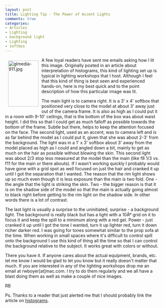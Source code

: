 ```yaml
---
layout: post
title: Lighting Tip - The Power of Accent Lights
comments: true
categories:
- Articles
- Lighting
- background light
- Lighting
- softbox
---
```

<a rel="lightbox" href="/wp-content/uploads/2008/09/glmedia-911.jpg"><img title="glmedia-911.jpg" src="/wp-content/uploads/2008/09/.thumbs/.glmedia-911.jpg" border="0" alt="glmedia-911.jpg" hspace="10" vspace="10" width="99" height="150" align="left" /></a>A few loyal readers have sent me emails asking how I lit this image. Originally posted in an article about interpretation of histograms, this kind of lighting set up is typical in lighting workshops that I host. Although I feel that this kind of thing is best seen and experienced hands-on, here is my best quick and to the point description of how this particular image was lit.

The main light is to camera right. It is a 3' x 4' softbox that positioned very close to the model at about 3' away just out of the camera frame. It is also as high as I could put it in a room with 9-10' ceilings, that is the bottom of the box was about waist height. <!--more-->I did this so that I could get as much falloff as possible towards the bottom of the frame. Subtle but there, helps to keep the attention focused on the face. The second light, used as an accent, was to camera left and is as far behind the model as I could put it, given that she was about 2-3' from the background. The light was in a 1' x 3' softbox about 3' away from the model placed as high as I could and angled down a bit, mainly to get as much on the hair as possible without blowing the skin. This second light was about 2/3 stop less measured at the model than the main (like f8 1/3 vs. f11 for the main or there abouts). If I wasn't working quickly I probably would have gone with a grid spot as well focused on just the hair and cranked it up until I got the separation that I wanted. The reason that the rim light shows up so much even though it is less exposure than the main is two fold. One - the angle that the light is striking the skin. Two - the bigger reason is that it is on the shadow side of the model so that the main is actually going almost to black right before getting to the rim light on the shadow side. In other words there is a lot of contrast.

The last light is usually a surprise to the uninitiated, surprise - a background light. The background is really black but has a light with a 10Âº grid on it to focus it and keep the spill to a minimum along with a red gel. Power - just cranked it up until I got the tone I wanted, turn it up lighter red, turn it down richer darker red. I was going for tones somewhat similar to the prop sofa at the time. When working in small spaces where it's difficult to control spill onto the background I use this kind of thing all the time so that I can control the background relative to the subject. It works great with colors or without.

There you have it. If anyone cares about the actual equipment, brands, etc. let me know I would be glad to let you know but it really doesn't matter that much. If you are interested in any of the lighting workshops drop me an email at rwboyer[at]mac.com. I try to do them regularly and we all have a blast doing them as well as make a couple of nice images.

RB

Ps. Thanks to a reader that just alerted me that I should probably link the article on <a href="http://photo.rwboyer.com/2008/04/histograms-and-using-your-head/">histograms</a>.
